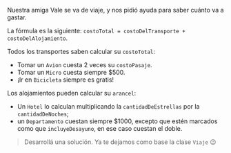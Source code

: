Nuestra amiga Vale se va de viaje, y nos pidió ayuda para saber cuánto va a gastar. 

La fórmula es la siguiente: `costoTotal = costoDelTransporte + costoDelAlojamiento`.

Todos los transportes saben calcular su `costoTotal`:

* Tomar un `Avion` cuesta 2 veces su `costoPasaje`.
* Tomar un `Micro` cuesta siempre $500.
* ¡Ir en `Bicicleta` siempre es gratis!

Los alojamientos pueden calcular su `arancel`:

* Un  `Hotel` lo calculan multiplicando la `cantidadDeEstrellas` por la `cantidadDeNoches`;
* un `Departamento` cuestan siempre $1000, excepto que estén marcados como que `incluyeDesayuno`, en ese caso cuestan el doble.

> Desarrollá una solución. Ya te dejamos como base la clase `Viaje` :wink: 


